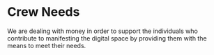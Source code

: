 # Crew Needs 
We are dealing with money in order to support  the individuals who contribute to manifesting the digital space by providing them with the means to meet their needs.